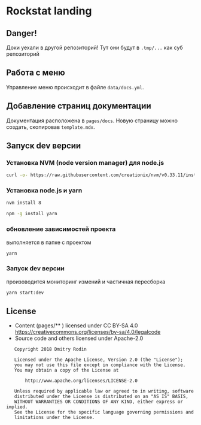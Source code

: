 # Rockstat landing

## Danger!

Доки уехали в другой репозиторий! Тут они будут в `.tmp/...` как суб репозиторий

## Работа с меню

Управление меню происходит в файле `data/docs.yml`.


## Добавление страниц документации

Документация расположена в `pages/docs`. Новую страницу можно создать, скопировав `template.mdx`. 

## Запуск dev версии

### Установка NVM (node version manager) для node.js

```bash
curl -o- https://raw.githubusercontent.com/creationix/nvm/v0.33.11/install.sh | bash

```

### Установка node.js и yarn

```bash
nvm install 8

npm -g install yarn
```

### обновление зависимостей проекта

выполняется в папке с проектом

```bash
yarn
```

### Запуск dev версии

произоводится мониторинг измений и частичная пересборка

```bash
yarn start:dev
```


## License

- Content (pages/** ) licensed under CC BY-SA 4.0 https://creativecommons.org/licenses/by-sa/4.0/legalcode
- Source code and others licensed under Apache-2.0


```
   Copyright 2018 Dmitry Rodin

   Licensed under the Apache License, Version 2.0 (the "License");
   you may not use this file except in compliance with the License.
   You may obtain a copy of the License at

       http://www.apache.org/licenses/LICENSE-2.0

   Unless required by applicable law or agreed to in writing, software
   distributed under the License is distributed on an "AS IS" BASIS,
   WITHOUT WARRANTIES OR CONDITIONS OF ANY KIND, either express or implied.
   See the License for the specific language governing permissions and
   limitations under the License.
```
